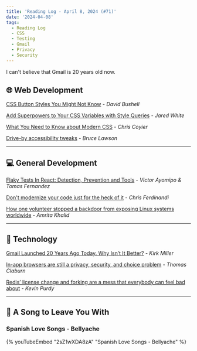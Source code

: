 ```yaml
---
title: 'Reading Log - April 8, 2024 (#71)'
date: '2024-04-08'
tags:
  - Reading Log
  - CSS
  - Testing
  - Gmail
  - Privacy
  - Security
---
```


I can't believe that Gmail is 20 years old now.
<!-- excerpt -->

## 🌐 Web Development

[CSS Button Styles You Might Not Know](https://dbushell.com/2024/03/10/css-button-styles-you-might-not-know/) - *David Bushell*

[Add Superpowers to Your CSS Variables with Style Queries](https://thathtml.blog/2024/03/superpowered-container-style-queries/) - *Jared White*

[What You Need to Know about Modern CSS](https://frontendmasters.com/blog/what-you-need-to-know-about-modern-css-spring-2024-edition/) - *Chris Coyier*

[Drive-by accessibility tweaks](https://brucelawson.co.uk/2024/drive-by-accessibility-tweaks/) - *Bruce Lawson*

---

## 💻 General Development

[Flaky Tests In React: Detection, Prevention and Tools](https://semaphoreci.com/blog/flaky-react) - *Victor Ayomipo & Tomas Fernandez*

[Don't modernize your code just for the heck of it](https://gomakethings.com/dont-modernize-your-code-just-for-the-heck-of-it/) - *Chris Ferdinandi*

[How one volunteer stopped a backdoor from exposing Linux systems worldwide](https://www.theverge.com/2024/4/2/24119342/xz-utils-linux-backdoor-attempt) - *Amrita Khalid*

---

## 🔌 Technology

[Gmail Launched 20 Years Ago Today. Why Isn’t It Better?](https://www.insidehook.com/internet/gmail-launched-2024) - *Kirk Miller*

[In-app browsers are still a privacy, security, and choice problem](https://www.theregister.com/2024/03/27/inapp_browsers/) - *Thomas Claburn*

[Redis’ license change and forking are a mess that everybody can feel bad about](https://arstechnica.com/information-technology/2024/04/redis-license-change-and-forking-are-a-mess-that-everybody-can-feel-bad-about/) - *Kevin Purdy*

---

## 🎵 A Song to Leave You With

<h3 class="music">Spanish Love Songs - Bellyache</h3>

{% youTubeEmbed "2sZ1wXDA8zA" "Spanish Love Songs - Bellyache" %}


